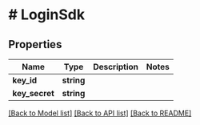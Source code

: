 # # LoginSdk

## Properties

Name | Type | Description | Notes
------------ | ------------- | ------------- | -------------
**key_id** | **string** |  |
**key_secret** | **string** |  |

[[Back to Model list]](../../README.md#models) [[Back to API list]](../../README.md#endpoints) [[Back to README]](../../README.md)
